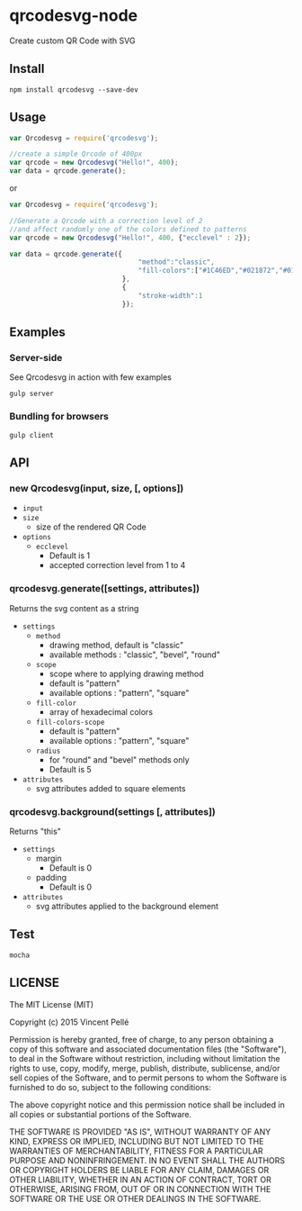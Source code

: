 qrcodesvg-node
===========

Create custom QR Code with SVG

## Install

    npm install qrcodesvg --save-dev

## Usage

```js
var Qrcodesvg = require('qrcodesvg');

//create a simple Qrcode of 400px
var qrcode = new Qrcodesvg("Hello!", 400);
var data = qrcode.generate();
```
or 

```js
var Qrcodesvg = require('qrcodesvg');

//Generate a Qrcode with a correction level of 2
//and affect randomly one of the colors defined to patterns
var qrcode = new Qrcodesvg("Hello!", 400, {"ecclevel" : 2});

var data = qrcode.generate({
                                "method":"classic",
                                "fill-colors":["#1C46ED","#021872","#0125C4"]
                            },
                            {
                                "stroke-width":1
                            });
```

## Examples

### Server-side

See Qrcodesvg in action with few examples

```
gulp server
```

### Bundling for browsers
```
gulp client
```

## API

### new Qrcodesvg(input, size, [, options])
- `input`
- `size`
  - size of the rendered QR Code
- `options`
  - `ecclevel`
    - Default is 1
    - accepted correction level from 1 to 4

### qrcodesvg.generate([settings, attributes])
  Returns the svg content as a string

- `settings`
  - `method`
    - drawing method, default is "classic"
    - available methods : "classic", "bevel", "round"
  - `scope`
    - scope where to applying drawing method
    - default is "pattern"
    - available options : "pattern", "square"
  - `fill-color`
    -  array of hexadecimal colors
  - `fill-colors-scope`
    - default is "pattern"
    - available options : "pattern", "square"
  - `radius`
    - for "round" and "bevel" methods only
    - Default is 5
- `attributes`
  - svg attributes added to square elements

### qrcodesvg.background(settings [, attributes])
Returns "this"

- `settings`
  - margin
    - Default is 0
  - padding
    - Default is 0
- `attributes`
  - svg attributes applied to the background element


## Test

```
mocha
```

## LICENSE

The MIT License (MIT)

Copyright (c) 2015 Vincent Pellé

Permission is hereby granted, free of charge, to any person obtaining a copy
of this software and associated documentation files (the "Software"), to deal
in the Software without restriction, including without limitation the rights
to use, copy, modify, merge, publish, distribute, sublicense, and/or sell
copies of the Software, and to permit persons to whom the Software is
furnished to do so, subject to the following conditions:

The above copyright notice and this permission notice shall be included in
all copies or substantial portions of the Software.

THE SOFTWARE IS PROVIDED "AS IS", WITHOUT WARRANTY OF ANY KIND, EXPRESS OR
IMPLIED, INCLUDING BUT NOT LIMITED TO THE WARRANTIES OF MERCHANTABILITY,
FITNESS FOR A PARTICULAR PURPOSE AND NONINFRINGEMENT. IN NO EVENT SHALL THE
AUTHORS OR COPYRIGHT HOLDERS BE LIABLE FOR ANY CLAIM, DAMAGES OR OTHER
LIABILITY, WHETHER IN AN ACTION OF CONTRACT, TORT OR OTHERWISE, ARISING FROM,
OUT OF OR IN CONNECTION WITH THE SOFTWARE OR THE USE OR OTHER DEALINGS IN
THE SOFTWARE.